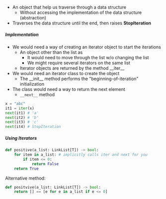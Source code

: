 - An object that help us traverse through a data structure
	- Without accessing the implementation of the data structure (abstraction)
- Traverses the data structure until the end, then raises **StopIteration**

##### Implementation
- We would need a way of creating an iterator object to start the iterations
	- An object other than the list as
		- It would need to move through the list w/o changing the list
		- We might require several iterators on the same list
	- Iterator objects are returned by the method \_\_iter\_\_
- We would need an iterator class to create the object
	- The \_\_init\_\_ method performs the "beginning-of-iteration" initialization
- The class would need a way to return the next element
	- `__next__` method

```python
x = "abc"
it1 = iter(x)
next(it1) # 'a'
next(it2) # 'b'
next(it3) # 'c'
next(it4) # StopIteration
```

##### Using Iterators
```python
def positive(a_list: LinkList[T]) -> bool:
	for item in a_list: # implicitly calls iter and next for you
		if item <= 0:
			return False
	return True
```

Alternative method:

```python
def positvive(a_list: LinkList[T]) -> bool:
	return [] == [e for e in a_list if e <= 0]
```